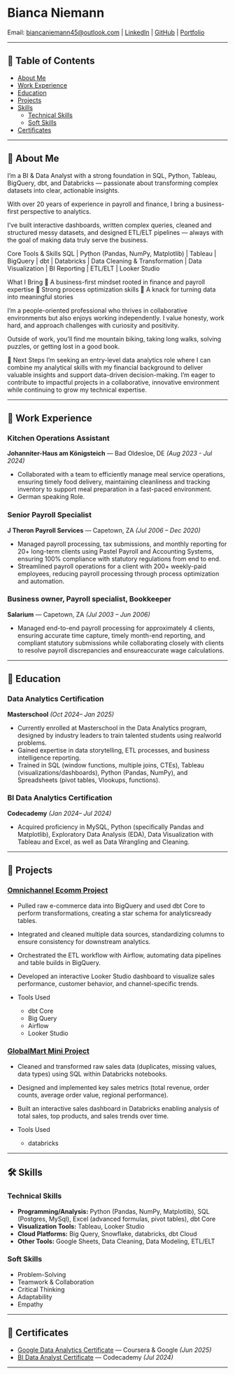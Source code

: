 # Bianca Niemann

Email: biancaniemann45@outlook.com | [LinkedIn](https://www.linkedin.com/in/bianca-niemann/) | [GitHub](https://github.com/BiancaNiemann) | [Portfolio](https://payrollsollutions.wixsite.com/bianca-niemann)

---

## 📌 Table of Contents
- [About Me](#about-me)
- [Work Experience](#work-experience)
- [Education](#education)
- [Projects](#projects)
- [Skills](#skills)
  - [Technical Skills](#technical-skills)
  - [Soft Skills](#soft-skills)
- [Certificates](#certificates)

---
<a id="about-me"></a>
## 👤 About Me
I’m a BI & Data Analyst with a strong foundation in SQL, Python, Tableau, BigQuery, dbt, and Databricks — passionate about transforming complex datasets into clear, actionable insights.

With over 20 years of experience in payroll and finance, I bring a business-first perspective to analytics. 

​I’ve built interactive dashboards, written complex queries, cleaned and structured messy datasets, and designed ETL/ELT pipelines — always with the goal of making data truly serve the business.

​Core Tools & Skills
SQL | Python (Pandas, NumPy, Matplotlib) | Tableau | BigQuery | dbt | Databricks | Data Cleaning & Transformation | Data Visualization | BI Reporting | ETL/ELT | Looker Studio

What I Bring
🔹 A business-first mindset rooted in finance and payroll expertise
🔹 Strong process optimization skills
🔹 A knack for turning data into meaningful stories

​I’m a people-oriented professional who thrives in collaborative environments but also enjoys working independently. I value honesty, work hard, and approach challenges with curiosity and positivity.

​Outside of work, you’ll find me mountain biking, taking long walks, solving puzzles, or getting lost in a good book.

​🚀 Next Steps
I’m seeking an entry-level data analytics role where I can combine my analytical skills with my financial background to deliver valuable insights and support data-driven decision-making. I’m eager to contribute to impactful projects in a collaborative, innovative environment while continuing to grow my technical expertise.

---
<a id="work-experience"></a>
## 💼 Work Experience

### Kitchen Operations Assistant
**Johanniter-Haus am Königsteich** — Bad Oldesloe, DE _(Aug 2023 - Jul 2024)_  
- Collaborated with a team to efficiently manage meal service operations, ensuring timely food delivery, maintaining cleanliness and tracking inventory to support meal preparation in a fast-paced environment.
- German speaking Role.

### Senior Payroll Specialist
**J Theron Payroll Services** — Capetown, ZA _(Jul 2006 – Dec 2020)_  
- Managed payroll processing, tax submissions, and monthly reporting for 20+ long-term clients using Pastel Payroll and Accounting Systems, ensuring 100% compliance with statutory regulations from end to end.
- Streamlined payroll operations for a client with 200+ weekly-paid employees, reducing payroll processing through process optimization and automation.

### Business owner, Payroll specialist, Bookkeeper 
**Salarium** — Capetown, ZA _(Jul 2003 – Jun 2006)_  
- Managed end-to-end payroll processing for approximately 4 clients, ensuring accurate time capture, timely month-end reporting, and compliant statutory submissions while collaborating closely with clients to resolve payroll discrepancies and ensureaccurate wage calculations.

---
<a id="education"></a>
## 💼 Education

### Data Analytics Certification
**Masterschool** _(Oct 2024– Jan 2025)_  
  - Currently enrolled at Masterschool in the Data Analytics program, designed by industry leaders to train talented students using realworld problems.
  - Gained expertise in data storytelling, ETL processes, and business intelligence reporting.
  - Trained in SQL (window functions, multiple joins, CTEs), Tableau (visualizations/dashboards), Python (Pandas, NumPy), and Spreadsheets (pivot tables, Vlookups, functions).

### BI Data Analytics Certification 
**Codecademy** _(Jan 2024– Jul 2024)_  
  - Acquired proficiency in MySQL, Python (specifically Pandas and Matplotlib), Exploratory Data Analysis (EDA), Data Visualization with Tableau and Excel, as well as Data Wrangling and Cleaning.

---
<a id="projects"></a>
## 🚀 Projects

### [Omnichannel Ecomm Project](https://github.com/BiancaNiemann/Data_Analyst_Portfolio_Projects/tree/main/Omnichannel_Ecomm_Project)  
  - Pulled raw e-commerce data into BigQuery and used dbt Core to perform transformations, creating a star schema for analyticsready tables.
  - Integrated and cleaned multiple data sources, standardizing columns to ensure consistency for downstream analytics.
  - Orchestrated the ETL workflow with Airflow, automating data pipelines and table builds in BigQuery.
  - Developed an interactive Looker Studio dashboard to visualize sales performance, customer behavior, and channel-specific trends.
 
  - Tools Used
     - dbt Core
     - Big Query
     - Airflow
     - Looker Studio
  

### [GlobalMart Mini Project](https://github.com/BiancaNiemann/Data_Analyst_Portfolio_Projects/tree/main/databricks_Global_Mart_Mini-Project)  
  - Cleaned and transformed raw sales data (duplicates, missing values, data types) using SQL within Databricks notebooks.
  - Designed and implemented key sales metrics (total revenue, order counts, average order value, regional performance).
  - Built an interactive sales dashboard in Databricks enabling analysis of total sales, top products, and sales trends over time.
 
  - Tools Used
     - databricks

---
<a id="skills"></a>
## 🛠 Skills

### Technical Skills
- **Programming/Analysis:** Python (Pandas, NumPy, Matplotlib), SQL (Postgres, MySql), Excel (advanced formulas, pivot tables), dbt Core
- **Visualization Tools:** Tableau, Looker Studio
- **Cloud Platforms:** Big Query, Snowflake, databricks, dbt Cloud
- **Other Tools:** Google Sheets, Data Cleaning, Data Modeling, ETL/ELT  

### Soft Skills
- Problem-Solving  
- Teamwork & Collaboration  
- Critical Thinking  
- Adaptability  
- Empathy  

---
<a id="certificates"></a>
## 📜 Certificates

- [Google Data Analytics Certificate](https://github.com/BiancaNiemann/Certificates/blob/main/Data_Analyst_Certs/Coursera%20-%20Google%20Data%20Analytics%20Full%20Cert.pdf) — Coursera & Google _(Jun 2025)_  
- [BI Data Analyst Certificate](https://github.com/BiancaNiemann/Certificates/blob/main/Data_Analyst_Certs/Codecademy%20-%20BI%20Data%20Analyst.pdf) — Codecademy _(Jul 2024)_  

---
